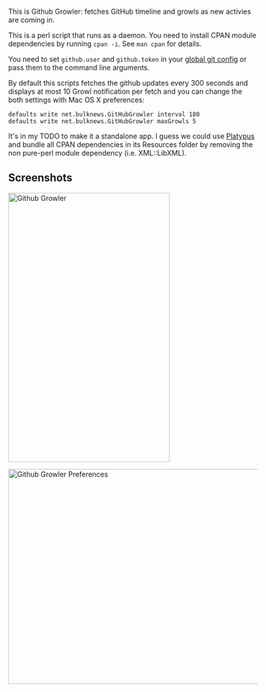 This is Github Growler: fetches GitHub timeline and growls as new activies are coming in.

This is a perl script that runs as a daemon. You need to install CPAN module dependencies by running `cpan -i`.  See `man cpan` for details.

You need to set `github.user` and `github.token` in your [global git config](http://github.com/guides/local-github-config) or pass them to the command line arguments.

By default this scripts fetches the github updates every 300 seconds and displays at most 10 Growl notification per fetch and you can change the both settings with Mac OS X preferences:

    defaults write net.bulknews.GitHubGrowler interval 180
    defaults write net.bulknews.GitHubGrowler maxGrowls 5

It's in my TODO to make it a standalone app. I guess we could use [Platypus](http://www.sveinbjorn.org/platypus) and bundle all CPAN dependencies in its Resources folder by removing the non pure-perl module dependency (i.e. XML::LibXML).

## Screenshots

<a href="http://www.flickr.com/photos/bulknews/3354348975/" title="Github Growler by miyagawa, on Flickr"><img src="http://farm4.static.flickr.com/3617/3354348975_85fc99bf65_o.jpg" width="326" height="542" alt="Github Growler" /></a>

<a href="http://www.flickr.com/photos/bulknews/3354353545/" title="Github Growler Preferences by miyagawa, on Flickr"><img src="http://farm4.static.flickr.com/3587/3354353545_9d70e30827_o.jpg" width="568" height="433" alt="Github Growler Preferences" /></a>
